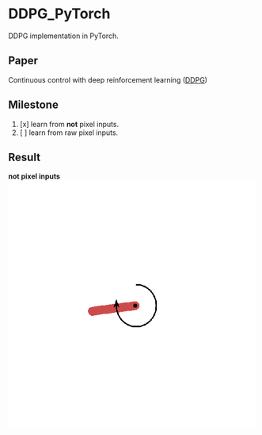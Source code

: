 # DDPG_PyTorch
DDPG implementation in PyTorch.

## Paper
Continuous control with deep reinforcement learning ([DDPG](https://arxiv.org/abs/1509.02971))

## Milestone
1. [x] learn from **not** pixel inputs.
2. [ ] learn from raw pixel inputs.


## Result
**not pixel inputs**
![gif](figure/gym_animation.gif)
